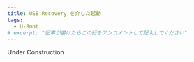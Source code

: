 ```yaml
---
title: USB Recovery を介した起動
tags:
  - U-Boot
# excerpt: "記事が書けたらこの行をアンコメントして記入してください"
---
```



Under Construction
